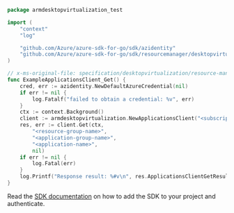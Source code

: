 ```go
package armdesktopvirtualization_test

import (
	"context"
	"log"

	"github.com/Azure/azure-sdk-for-go/sdk/azidentity"
	"github.com/Azure/azure-sdk-for-go/sdk/resourcemanager/desktopvirtualization/armdesktopvirtualization"
)

// x-ms-original-file: specification/desktopvirtualization/resource-manager/Microsoft.DesktopVirtualization/preview/2021-09-03-preview/examples/Application_Get.json
func ExampleApplicationsClient_Get() {
	cred, err := azidentity.NewDefaultAzureCredential(nil)
	if err != nil {
		log.Fatalf("failed to obtain a credential: %v", err)
	}
	ctx := context.Background()
	client := armdesktopvirtualization.NewApplicationsClient("<subscription-id>", cred, nil)
	res, err := client.Get(ctx,
		"<resource-group-name>",
		"<application-group-name>",
		"<application-name>",
		nil)
	if err != nil {
		log.Fatal(err)
	}
	log.Printf("Response result: %#v\n", res.ApplicationsClientGetResult)
}
```

Read the [SDK documentation](https://github.com/Azure/azure-sdk-for-go/blob/sdk%2Fresourcemanager%2Fdesktopvirtualization%2Farmdesktopvirtualization%2Fv0.2.0/sdk/resourcemanager/desktopvirtualization/armdesktopvirtualization/README.md) on how to add the SDK to your project and authenticate.

